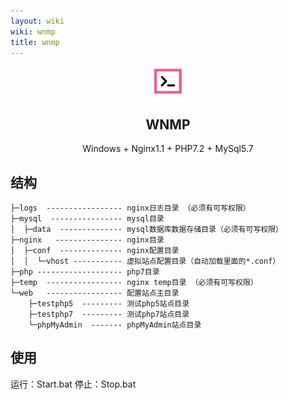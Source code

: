 ```yaml
---
layout: wiki
wiki: wnmp
title: wnmp
---
```


<p align="center" class="has-mb-6">
<img class="not-gallery-item" height="48" src="/assets/logo/favicon.svg">
<br>
<h2 align="center">WNMP</h2>
<p align="center">Windows + Nginx1.1 + PHP7.2 + MySql5.7</p>
</p>

## 结构
```
├─logs  ----------------- nginx日志目录 （必须有可写权限）
├─mysql  ---------------- mysql目录
│  ├─data  -------------- mysql数据库数据存储目录（必须有可写权限）
├─nginx   --------------- nginx目录
│  ├─conf  -------------- nginx配置目录
│  │  └─vhost ----------- 虚拟站点配置目录（自动加载里面的*.conf）
├─php ------------------- php7目录
├─temp  ----------------- nginx temp目录 （必须有可写权限）
└─web   ----------------- 配置站点主目录
    ├─testphp5  --------- 测试php5站点目录
    ├─testphp7  --------- 测试php7站点目录
    └─phpMyAdmin  ------- phpMyAdmin站点目录
```

## 使用
运行：Start.bat
停止：Stop.bat